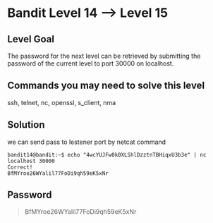 # Bandit Level 14 --> Level 15
## Level Goal

The password for the next level can be retrieved by submitting the password of the current level to port 30000 on localhost.

## Commands you may need to solve this level
ssh, telnet, nc, openssl, s_client, nma

## Solution

we can send pass to lestener port by netcat command
```console
bandit14@bandit:~$ echo "4wcYUJFw0k0XLShlDzztnTBHiqxU3b3e" | nc localhost 30000
Correct!
BfMYroe26WYalil77FoDi9qh59eK5xNr
```

## Password
> BfMYroe26WYalil77FoDi9qh59eK5xNr

  
